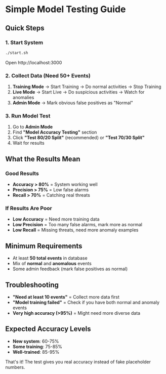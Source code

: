 # Simple Model Testing Guide

## Quick Steps

### 1. Start System
```bash
./start.sh
```
Open http://localhost:3000

### 2. Collect Data (Need 50+ Events)
1. **Training Mode** → Start Training → Do normal activities → Stop Training
2. **Live Mode** → Start Live → Do suspicious activities → Watch for anomalies
3. **Admin Mode** → Mark obvious false positives as "Normal"

### 3. Run Model Test
1. Go to **Admin Mode**
2. Find **"Model Accuracy Testing"** section  
3. Click **"Test 80/20 Split"** (recommended) or **"Test 70/30 Split"**
4. Wait for results

## What the Results Mean

### Good Results
- **Accuracy > 80%** = System working well
- **Precision > 75%** = Low false alarms
- **Recall > 70%** = Catching real threats

### If Results Are Poor
- **Low Accuracy** = Need more training data
- **Low Precision** = Too many false alarms, mark more as normal
- **Low Recall** = Missing threats, need more anomaly examples

## Minimum Requirements
- At least **50 total events** in database
- Mix of **normal** and **anomalous** events
- Some admin feedback (mark false positives as normal)

## Troubleshooting
- **"Need at least 10 events"** = Collect more data first
- **"Model training failed"** = Check if you have both normal and anomaly events
- **Very high accuracy (>95%)** = Might need more diverse data

## Expected Accuracy Levels
- **New system**: 60-75%
- **Some training**: 75-85% 
- **Well-trained**: 85-95%

That's it! The test gives you real accuracy instead of fake placeholder numbers.